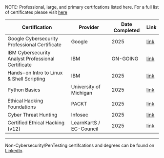 NOTE: Professional, large, and primary certifcations listed here. For a full list of certificates please visit [here](https://github.com/SDSteele/Classwork_and_Certifications_Portfolio/tree/main/certificates)

| Certification                                    | Provider               | Date Completed | Link |
| ------------------------------------------------ | ---------------------- | -------------- | -----|
| Google Cybersecurity Professional Certificate    | Google                 | 2025           | [link](https://coursera.org/share/3ccc23165a2ea47901982cb837b473ef) |
| IBM Cybersecurity Analyst Professional Certificate | IBM | ON-GOING | [link]()
| Hands-on Intro to Linux & Shell Scripting        | IBM                    | 2025           | [link](https://coursera.org/share/becfab178d11f6e6965da33a41a3d19f) |
| Python Basics                                    | University of Michigan | 2025           | [link](https://coursera.org/share/1dbc10322b167c4faeb66db78460ad58) |
| Ethical Hacking Foundations                      | PACKT                  | 2025           | [link](https://coursera.org/share/ca87b36eb95b8718b33e6705e0d62324) |
| Cyber Threat Hunting                             | Infosec                | 2025           | [link](https://coursera.org/share/3b0c07784c4d32ec7d2bb105e1ef1081) |
| Certified Ethical Hacking (v12)                  | LearnKartS / EC-Council | 2025 |  [link](https://coursera.org/share/5a1c7f1d4775d8b7215318dd7333082c) |

---
Non-Cybersecurity/PenTesting certifcations and degrees can be found on [LinkedIn](https://www.linkedin.com/in/shannon-steele26/).
